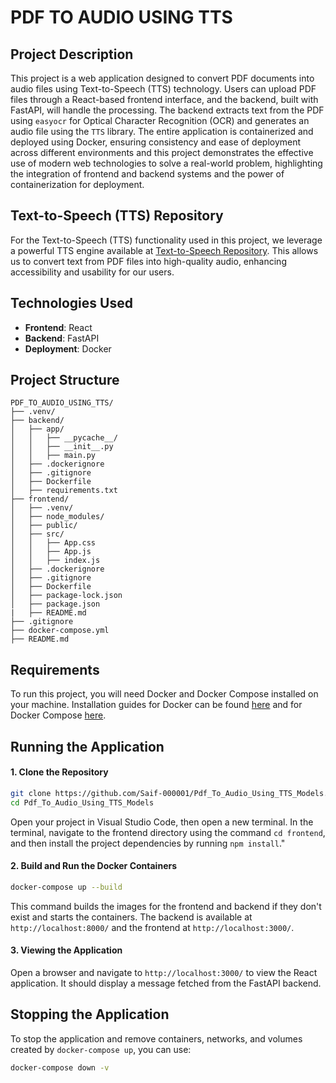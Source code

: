 
#  PDF TO AUDIO USING TTS

## Project Description
This project is a web application designed to convert PDF documents into audio files using Text-to-Speech (TTS) technology. Users can upload PDF files through a React-based frontend interface, and the backend, built with FastAPI, will handle the processing. The backend extracts text from the PDF using `easyocr` for Optical Character Recognition (OCR) and generates an audio file using the `TTS` library. The entire application is containerized and deployed using Docker, ensuring consistency and ease of deployment across different environments and this project demonstrates the effective use of modern web technologies to solve a real-world problem, highlighting the integration of frontend and backend systems and the power of containerization for deployment.

## Text-to-Speech (TTS) Repository
For the Text-to-Speech (TTS) functionality used in this project, we leverage a powerful TTS engine available at [Text-to-Speech Repository](https://github.com/coqui-ai/TTS). This allows us to convert text from PDF files into high-quality audio, enhancing accessibility and usability for our users.



## Technologies Used
- **Frontend**: React
- **Backend**: FastAPI
- **Deployment**: Docker

## Project Structure

```plaintext
PDF_TO_AUDIO_USING_TTS/
├── .venv/
├── backend/
│   ├── app/
│   │   ├── __pycache__/
│   │   ├── __init__.py
│   │   ├── main.py
│   ├── .dockerignore
│   ├── .gitignore
│   ├── Dockerfile
│   ├── requirements.txt
├── frontend/
│   ├── .venv/
│   ├── node_modules/
│   ├── public/
│   ├── src/
│   │   ├── App.css
│   │   ├── App.js
│   │   ├── index.js
│   ├── .dockerignore
│   ├── .gitignore
│   ├── Dockerfile
│   ├── package-lock.json
│   ├── package.json
|   ├── README.md
├── .gitignore
├── docker-compose.yml
├── README.md
```
## Requirements
To run this project, you will need Docker and Docker Compose installed on your machine. Installation guides for Docker can be found [here](https://docs.docker.com/get-docker/) and for Docker Compose [here](https://docs.docker.com/compose/install/).


## Running the Application

#### 1. Clone the Repository 
```bash
git clone https://github.com/Saif-000001/Pdf_To_Audio_Using_TTS_Models.git
cd Pdf_To_Audio_Using_TTS_Models
```
Open your project in Visual Studio Code, then open a new terminal. In the terminal, navigate to the frontend directory using the command `cd frontend`, and then install the project dependencies by running `npm install`."

#### 2. Build and Run the Docker Containers

```bash
docker-compose up --build
```
This command builds the images for the frontend and backend if they don't exist and starts the containers. The backend is available at `http://localhost:8000/` and the frontend at `http://localhost:3000/`.

#### 3. Viewing the Application

Open a browser and navigate to `http://localhost:3000/` to view the React application. It should display a message fetched from the FastAPI backend.

## Stopping the Application
To stop the application and remove containers, networks, and volumes created by `docker-compose up`, you can use:

```bash 
docker-compose down -v
```

